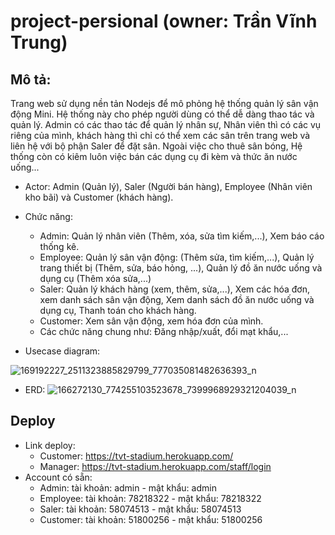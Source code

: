 # project-persional (owner: Trần Vĩnh Trung)
## Mô tả:
Trang web sử dụng nền tản Nodejs để mô phỏng hệ thống quản lý sân vận động Mini. Hệ thống này cho phép người dùng có thể dễ dàng thao tác và quản lý. Admin có các thao tác để quản lý nhân sự, Nhân viên thì có các vụ riêng của mình, khách hàng thì chỉ có thể xem các sân trên trang web và liên hệ với bộ phận Saler để đặt sân. Ngoài việc cho thuê sân bóng, Hệ thống còn có kiêm luôn việc bán các dụng cụ đi kèm và thức ăn nước uống...
- Actor: Admin (Quản lý), Saler (Người bán hàng),  Employee (Nhân viên kho bãi) và Customer (khách hàng).
- Chức năng:
  + Admin: Quản lý nhân viên (Thêm, xóa, sửa tìm kiếm,...), Xem báo cáo thống kê.
  + Employee: Quản lý sân vận động: (Thêm sửa, tìm kiếm,...), Quản lý trang thiết bị (Thêm, sửa, báo hỏng, ...), Quản lý đồ ăn nước uống và dụng cụ (Thêm xóa sửa,...)
  + Saler: Quản lý khách hàng (xem, thêm, sửa,...), Xem các hóa đơn, xem danh sách sân vận động, Xem danh sách đồ ăn nước uống và dụng cụ, Thanh toán cho khách hàng.
  + Customer: Xem sân vận động, xem hóa đơn của mình.
  + Các chức năng chung như: Đăng nhập/xuất, đổi mạt khẩu,...
 
- Usecase diagram:


![169192227_2511323885829799_777035081482636393_n](https://user-images.githubusercontent.com/64727146/173846072-c4f4cdcc-d71b-4259-a3d0-43675c9a1a5e.png)


- ERD:
![166272130_774255103523678_7399968929321204039_n](https://user-images.githubusercontent.com/64727146/173846140-95596bf0-e59a-41b4-a31a-299cd0ef5568.png)

## Deploy
- Link deploy:
  + Customer: https://tvt-stadium.herokuapp.com/
  + Manager: https://tvt-stadium.herokuapp.com/staff/login
- Account có sẵn:
  + Admin: tài khoản: admin - mật khẩu: admin
  + Employee: tài khoản: 78218322 - mật khẩu: 78218322
  + Saler: tài khoản: 58074513 - mật khẩu: 58074513
  + Customer: tài khoản: 51800256 - mật khẩu: 51800256
